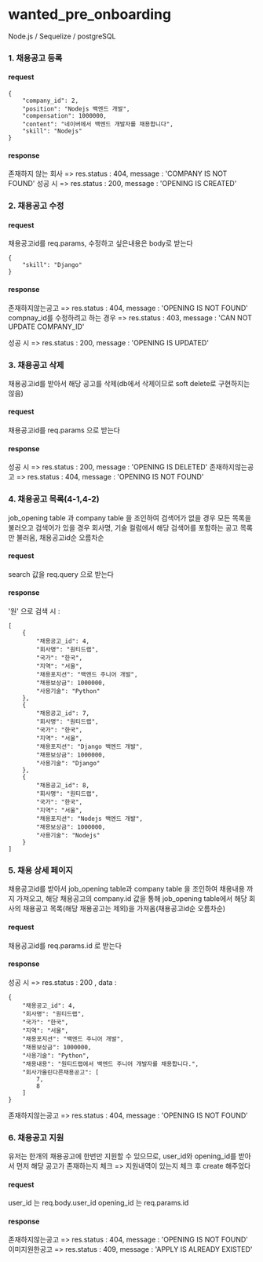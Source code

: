 # wanted_pre_onboarding

Node.js / Sequelize / postgreSQL

### 1. 채용공고 등록
#### request
```
{
    "company_id": 2,
    "position": "Nodejs 백엔드 개발",
    "compensation": 1000000,
    "content": "네이버에서 백엔드 개발자를 채용합니다",
    "skill": "Nodejs"
}
```
#### response
존재하지 않는 회사 => res.status : 404, message : 'COMPANY IS NOT FOUND'
성공 시 => res.status : 200, message : 'OPENING IS CREATED'

### 2. 채용공고 수정
#### request
채용공고id를 req.params, 수정하고 싶은내용은 body로 받는다
```
{
    "skill": "Django"
}
```
#### response
존재하지않는공고 => res.status : 404, message : 'OPENING IS NOT FOUND'
compnay_id를 수정하려고 하는 경우 => res.status : 403, message : 'CAN NOT UPDATE COMPANY_ID'

성공 시 => res.status : 200, message : 'OPENING IS UPDATED'


### 3. 채용공고 삭제
채용공고id를 받아서 해당 공고를 삭제(db에서 삭제이므로 soft delete로 구현하지는 않음)
#### request
채용공고id를 req.params 으로 받는다

#### response
성공 시 => res.status : 200, message : 'OPENING IS DELETED'
존재하지않는공고 => res.status : 404, message : 'OPENING IS NOT FOUND'

### 4. 채용공고 목록(4-1,4-2)
job_opening table 과 company table 을 조인하여 검색어가 없을 경우 모든 목록을 불러오고 검색어가 있을 경우 회사명, 기술 컬럼에서 해당 검색어를 포함하는 공고 목록만 불러옴, 채용공고id순 오름차순

#### request
search 값을 req.query 으로 받는다

#### response
'원' 으로 검색 시 :
```
[
    {
        "채용공고_id": 4,
        "회사명": "원티드랩",
        "국가": "한국",
        "지역": "서울",
        "채용포지션": "백엔드 주니어 개발",
        "채용보상금": 1000000,
        "사용기술": "Python"
    },
    {
        "채용공고_id": 7,
        "회사명": "원티드랩",
        "국가": "한국",
        "지역": "서울",
        "채용포지션": "Django 백엔드 개발",
        "채용보상금": 1000000,
        "사용기술": "Django"
    },
    {
        "채용공고_id": 8,
        "회사명": "원티드랩",
        "국가": "한국",
        "지역": "서울",
        "채용포지션": "Nodejs 백엔드 개발",
        "채용보상금": 1000000,
        "사용기술": "Nodejs"
    }
]
```

### 5. 채용 상세 페이지
채용공고id를 받아서 job_opening table과 company table 을 조인하여 채용내용 까지 가져오고, 해당 채용공고의 company.id 값을 통해 job_opening table에서 해당 회사의 채용공고 목록(해당 채용공고는 제외)을 가져옴(채용공고id순 오름차순)

#### request
채용공고id를 req.params.id 로 받는다
#### response
성공 시 => res.status : 200 , data :
```
{
    "채용공고_id": 4,
    "회사명": "원티드랩",
    "국가": "한국",
    "지역": "서울",
    "채용포지션": "백엔드 주니어 개발",
    "채용보상금": 1000000,
    "사용기술": "Python",
    "채용내용": "원티드랩에서 백엔드 주니어 개발자를 채용합니다.",
    "회사가올린다른채용공고": [
        7,
        8
    ]
}
```
존재하지않는공고 => res.status : 404, message : 'OPENING IS NOT FOUND'

### 6. 채용공고 지원
유저는 한개의 채용공고에 한번만 지원할 수 있으므로, user_id와 opening_id를 받아서 먼저 해당 공고가 존재하는지 체크 => 지원내역이 있는지 체크 후 create 해주었다

#### request
user_id 는 req.body.user_id
opening_id 는 req.params.id

#### response
존재하지않는공고 => res.status : 404, message : 'OPENING IS NOT FOUND'
이미지원한공고 => res.status : 409, message : 'APPLY IS ALREADY EXISTED'
